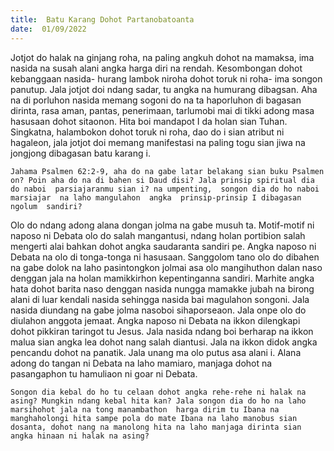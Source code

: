 ```yaml
---
title:  Batu Karang Dohot Partanobatoanta
date:  01/09/2022
---
```


Jotjot do halak na  ginjang roha, na paling  angkuh  dohot  na mamaksa, ima nasida na susah  alani  angka harga diri na rendah.  Kesombongan dohot kebanggaan nasida- hurang lambok  niroha  dohot  toruk ni roha- ima songon  panutup.  Jala jotjot doi  ndang  sadar, tu angka na humurang  dibagsan.  Aha na di porluhon nasida  memang  sogoni do na ta haporluhon di bagasan dirinta, rasa aman, pantas, penerimaan, tarlumobi  mai di tikki adong  masa  hasusaan dohot  sitaonon.  Hita boi mandapot I  da holan  sian  Tuhan.  Singkatna, halambokon dohot toruk ni roha, dao do i sian  atribut  ni  hagaleon, jala jotjot doi  memang   manifestasi  na paling  togu sian jiwa na jongjong  dibagasan  batu  karang  i.

`Jahama Psalmen 62:2-9, aha do na gabe latar belakang sian buku Psalmen on? Poin aha do na di bahen si Daud disi? Jala prinsip spiritual dia do naboi  parsiajaranmu sian i? na umpenting,  songon dia do ho naboi  marsiajar  na laho mangulahon  angka  prinsip-prinsip I dibagasan  ngolum  sandiri?`

Olo do  ndang  adong  alana dongan  jolma na gabe musuh ta.  Motif-motif ni naposo ni Debata olo do salah  mangantusi, ndang  holan  portibion  salah mengerti alai bahkan dohot  angka saudaranta sandiri pe.  Angka naposo ni Debata na olo di tonga-tonga ni hasusaan. Sanggolom tano olo do dibahen  na gabe dolok na laho pasintongkon jolmai asa olo mangihuthon  dalan  naso  denggan  jala na holan  mamikkirhon  kepentinganna  sandiri.  Marhite angka hata dohot barita naso denggan nasida nungga mamakke jubah na birong  alani di luar  kendali nasida sehingga nasida bai magulahon songoni.  Jala nasida diundang  na gabe jolma  nasoboi  sihaporseaon.  Jala onpe olo do diulahon anggota jemaat.  Angka naposo ni Debata  na  ikkon dilengkapi  dohot pikkiran  taringot tu Jesus.  Jala nasida  ndang  boi  berharap na ikkon  malua sian angka lea dohot  nang  salah diantusi.  Jala na ikkon didok angka pencandu dohot na panatik.  Jala unang  ma olo putus asa alani i. Alana adong  do tangan  ni Debata na laho mamiaro, manjaga dohot na pasangaphon  tu hamuliaon ni goar ni Debata.

`Songon dia kebal do ho tu celaan dohot angka rehe-rehe ni halak na asing? Mungkin ndang kebal hita kan? Jala songon dia do ho na laho marsihohot jala na tong manambathon  harga dirim tu Ibana na manghaholongi hita sampe pola do mate Ibana na laho manobus sian dosanta, dohot nang na manolong hita na laho manjaga dirinta sian angka hinaan ni halak na asing?`